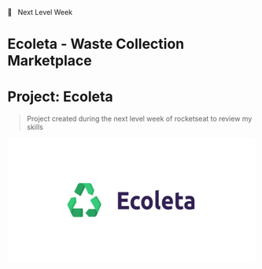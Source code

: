 📒   Next Level Week
# Ecoleta - Waste Collection Marketplace

# Project: Ecoleta
> Project created during the next level week of rocketseat to review my skills


![](public/assets/social-preview-ecoleta.png)
